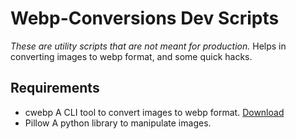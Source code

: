 # Webp-Conversions Dev Scripts

*These are utility scripts that are not meant for production.*
Helps in converting images to webp format, and some quick hacks.

## Requirements

- cwebp
    A CLI tool to convert images to webp format. [Download](https://developers.google.com/speed/webp/docs/precompiled)
- Pillow
    A python library to manipulate images.
